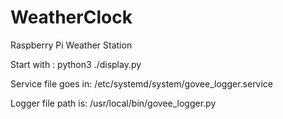 # WeatherClock
Raspberry Pi Weather Station

Start with :
python3 ./display.py

Service file goes in:
/etc/systemd/system/govee_logger.service


Logger file path is:
/usr/local/bin/govee_logger.py
